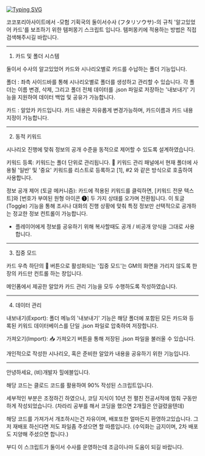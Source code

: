 
[![Typing SVG](https://readme-typing-svg.demolab.com?font=Black+Han+Sans&pause=1000&color=794004&background=FFFFFF00&width=435&lines=%EC%BD%94%EC%BD%94%ED%8F%AC%EB%A6%AC%EC%95%84+-+%EB%91%98%EC%9D%B4%EC%84%9C%EC%88%98%EC%82%AC+%EC%95%8C%EA%B3%A0%EC%9E%88%EC%97%88%EC%96%B4+%EC%B9%B4%EB%93%9C+%EA%B4%80%EB%A6%AC+%EB%A7%A4%EB%8B%88%EC%A0%80+)](https://git.io/typing-svg)


코코포리아사이트에서 -모험 기획국의 둘이서수사 (フタリソウサ)-의 규칙 '알고있었어 카드'를 보조하기 위한 템퍼몽기 스크립트 입니다.
템퍼몽키에 적용하는 방법은 직접 검색해주시길 바랍니다.

---
1. 카드 및 폴더 시스템

둘이서 수사의 알고있었어 카드와 시나리오별로 카드를 수납하는 폴더 기능입니다.

폴더 : 좌측 사이드바를 통해 시나리오별로 폴더를 생성하고 관리할 수 있습니다. 각 폴더는 이름 변경, 삭제, 그리고 폴더 전체 데이터를 .json 파일로 저장하는 '내보내기' 기능을 지원하여 데이터 백업 및 공유가 가능합니다.

카드 : 알았카 카드입니다. 카드 내용은 자유롭게 변경가능하며, 카드이름과 카드 내용 지정이 가능합니다.

---

2. 동적 키워드

시나리오 진행에 맞춰 정보의 공개 수준을 동적으로 제어할 수 있도록 설계하였습니다.

키워드 등록: 키워드는 폴더 단위로 관리됩니다. 📌 키워드 관리 패널에서 현재 폴더에 사용될 '일반' 및 '중요' 키워드를 리스트로 등록하고 [1], #2 와 같은 방식으로 호출하여 사용합니다.

정보 공개 제어 (토글 메커니즘): 카드에 적용된 키워드를 클릭하면, [키워드 전문 텍스트]와 [번호가 부여된 원형 아이콘 ❶] 두 가지 상태를 오가며 전환됩니다. 이 토글(Toggle) 기능을 통해 조사나 대화의 진행 상황에 맞춰 특정 정보만 선택적으로 공개하는 정교한 정보 컨트롤이 가능합니다.

* 플레이어에게 정보를 공유하기 위해 복사할때도 공개 / 비공개 양식을 그대로 사용합니다.

---

3. 집중 모드

카드 우측 하단의 🔎 버튼으로 활성화되는 '집중 모드'는 GM의 화면을 가리지 않도록 한장의 카드만 컨트롤 하는 창입니다.

메인폼에서 제공한 알았카 카드 관리 기능을 모두 수행하도록 작성하였습니다.

---

4. 데이터 관리

내보내기(Export): 폴더 메뉴의 '내보내기' 기능은 해당 폴더에 포함된 모든 카드와 등록된 키워드 데이터베이스를 단일 .json 파일로 압축하여 저장합니다.

가져오기(Import): 📥 가져오기 버튼을 통해 저장된 .json 파일을 불러올 수 있습니다. 

개인적으로 작성한 시나리오, 혹은 준비한 알았카 내용을 공유하기 위한 기능입니다.  

---


안녕하세요, (비)개발자 힐에블입니다.

해당 코드는 클로드 코드를 활용하여 90% 작성된 스크립트입니다. 

세부적인 부분은 조정하긴 하였으나, 코딩 지식이 10년 전 펼친 전공서적에 멈춰 구동만 하게 작성되었습니다.
(차라리 공부를 해서 코딩을 했으면 2개월은 안걸렸을텐데)

해당 코드를 가져가서 개조하시는건 자유이며, 배포또한 얼마든지 환영하고있습니다. 그저 재배포 하신다면 저도 파일좀 주셨으면 할 따름입니다.
(수익화는 금지이며, 2차 배포도 지양해 주셨으면 합니다.)

부디 이 스크립트가 둘이서 수사를 운영하는데 조금이나마 도움이 되길 바랍니다.



